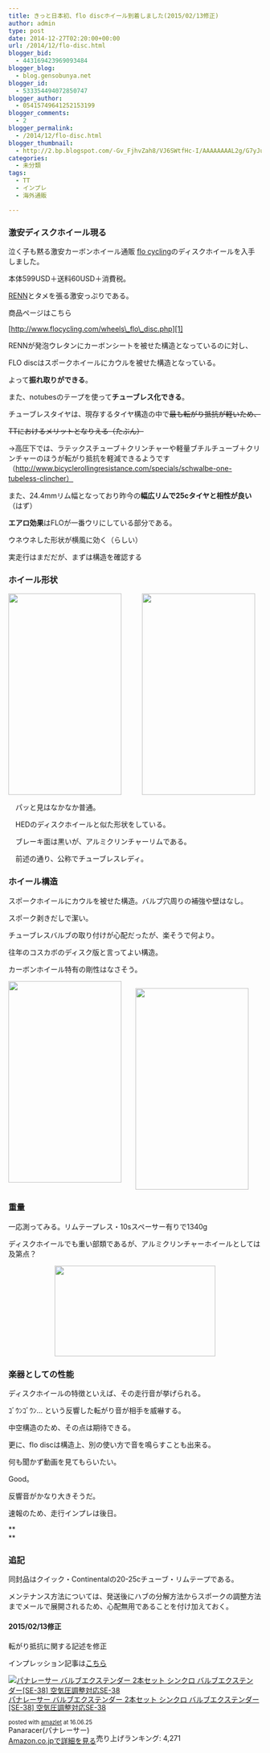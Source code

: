 ```yaml
---
title: きっと日本初、flo discホイール到着しました(2015/02/13修正)
author: admin
type: post
date: 2014-12-27T02:20:00+00:00
url: /2014/12/flo-disc.html
blogger_bid:
  - 443169423969093484
blogger_blog:
  - blog.gensobunya.net
blogger_id:
  - 533354494072850747
blogger_author:
  - 05415749641252153199
blogger_comments:
  - 2
blogger_permalink:
  - /2014/12/flo-disc.html
blogger_thumbnail:
  - http://2.bp.blogspot.com/-Gv_FjhvZah8/VJ6SWtfHc-I/AAAAAAAAL2g/G7yJuIe_Grc/s1600/2014-12-27%2B19.38.16.jpg
categories:
  - 未分類
tags:
  - TT
  - インプレ
  - 海外通販

---
```

### 激安ディスクホイール現る

泣く子も黙る激安カーボンホイール通販 <a href="http://www.flocycling.com/" target="_blank">flo cycling</a>のディスクホイールを入手しました。

本体599USD＋送料60USD＋消費税。
  
<a href="http://rennmultisport.com/cgi-bin/store/commerce.cgi" target="_blank">RENN</a>とタメを張る激安っぷりである。

商品ページはこちら
  
[http://www.flocycling.com/wheels\_flo\_disc.php][1]

RENNが発泡ウレタンにカーボンシートを被せた構造となっているのに対し、
  
FLO discはスポークホイールにカウルを被せた構造となっている。

よって**振れ取りができる**。
  
また、notubesのテープを使って**チューブレス化できる**。

チューブレスタイヤは、現存するタイヤ構造の中で<strike>最も転がり抵抗が軽いため、</strike>
  
<strike>TTにおけるメリットとなりえる（たぶん）</strike>
  
→高圧下では、ラテックスチューブ＋クリンチャーや軽量ブチルチューブ＋クリンチャーのほうが転がり抵抗を軽減できるようです（http://www.bicyclerollingresistance.com/specials/schwalbe-one-tubeless-clincher）

また、24.4mmリム幅となっており昨今の**幅広リムで25cタイヤと相性が良い**（はず）

**エアロ効果**はFLOが一番ウリにしている部分である。
  
ウネウネした形状が横風に効く（らしい）

実走行はまだだが、まずは構造を確認する

### ホイール形状

<div class="separator" style="clear: both; text-align: center;">
</div>



<div class="separator" style="clear: both; text-align: center;">
  <a href="https://blog.gensobunya.net/wp-content/uploads/2014/12/2014-12-2719.38.16-576x1024.jpg" imageanchor="1" style="clear: left; float: left; margin-bottom: 1em; margin-right: 1em;"><img border="0" height="400" src="https://blog.gensobunya.net/wp-content/uploads/2014/12/2014-12-2719.38.16-576x1024.jpg" width="225" /></a><a href="https://blog.gensobunya.net/wp-content/uploads/2014/12/2014-12-2719.43.33-576x1024.jpg" imageanchor="1" style="clear: right; display: inline !important; margin-bottom: 1em; margin-left: 1em;"><img border="0" height="400" src="https://blog.gensobunya.net/wp-content/uploads/2014/12/2014-12-2719.43.33-576x1024.jpg" width="225" /></a><a href="https://blog.gensobunya.net/wp-content/uploads/2014/12/2014-12-2719.38.16-576x1024.jpg" imageanchor="1" style="clear: left; float: left; margin-bottom: 1em; margin-right: 1em;"><br /></a><a href="https://blog.gensobunya.net/wp-content/uploads/2014/12/2014-12-2719.38.16-576x1024.jpg" imageanchor="1" style="clear: left; float: left; margin-bottom: 1em; margin-right: 1em;"><br /></a>
</div>

パッと見はなかなか普通。
  
HEDのディスクホイールと似た形状をしている。
  
　ブレーキ面は黒いが、アルミクリンチャーリムである。

　前述の通り、公称でチューブレスレディ。

### ホイール構造

スポークホイールにカウルを被せた構造。バルブ穴周りの補強や壁はなし。
  
スポーク剥きだしで潔い。
  
チューブレスバルブの取り付けが心配だったが、楽そうで何より。

往年のコスカボのディスク版と言ってよい構造。
  
カーボンホイール特有の剛性はなさそう。

<div class="separator" style="clear: both; text-align: center;">
  <a href="https://blog.gensobunya.net/wp-content/uploads/2014/12/2014-12-2719.38.26-576x1024.jpg" imageanchor="1" style="clear: left; float: left; margin-bottom: 1em; margin-right: 1em;"><img border="0" height="400" src="https://blog.gensobunya.net/wp-content/uploads/2014/12/2014-12-2719.38.26-576x1024.jpg" width="225" /></a>
</div>

<a href="https://blog.gensobunya.net/wp-content/uploads/2014/12/2014-12-2719.38.38-576x1024.jpg" imageanchor="1" style="margin-left: 1em; margin-right: 1em; text-align: center;"><img border="0" height="400" src="https://blog.gensobunya.net/wp-content/uploads/2014/12/2014-12-2719.38.38-576x1024.jpg" width="225" /></a>



### 重量

一応測ってみる。リムテープレス・10sスペーサー有りで1340g
  
ディスクホイールでも重い部類であるが、アルミクリンチャーホイールとしては及第点？

<div class="separator" style="clear: both; text-align: center;">
  <a href="https://blog.gensobunya.net/wp-content/uploads/2014/12/2014-12-2719.48.29-1024x576.jpg" imageanchor="1" style="margin-left: 1em; margin-right: 1em;"><img border="0" height="180" src="https://blog.gensobunya.net/wp-content/uploads/2014/12/2014-12-2719.48.29-1024x576.jpg" width="320" /></a>
</div>



### **楽器としての性能**

ディスクホイールの特徴といえば、その走行音が挙げられる。
  
ｺﾞｳﾝｺﾞｳﾝ&#8230; という反響した転がり音が相手を威嚇する。

中空構造のため、その点は期待できる。
  
更に、flo discは構造上、別の使い方で音を鳴らすことも出来る。

何も聞かず動画を見てもらいたい。



Good。
  
反響音がかなり大きそうだ。

速報のため、走行インプレは後日。
  
**  
**

### **追記**

同封品はクイック・Continentalの20-25cチューブ・リムテープである。
  
メンテナンス方法については、発送後にハブの分解方法からスポークの調整方法までメールで展開されるため、心配無用であることを付け加えておく。



#### 2015/02/13修正

転がり抵抗に関する記述を修正
  
インプレッション記事は[こちら][2]



<div class="amazlet-box" style="margin-bottom:0px;">
  <div class="amazlet-image" style="float:left;margin:0px 12px 1px 0px;">
    <a href="http://www.amazon.co.jp/exec/obidos/ASIN/B000O1P7CG/gensobunya-22/ref=nosim/" name="amazletlink" target="_blank"><img src="https://images-fe.ssl-images-amazon.com/images/I/41Utav%2B9BwL._SL160_.jpg" alt="パナレーサー バルブエクステンダー  2本セット シンクロ バルブエクステンダー[SE-38] 空気圧調整対応SE-38" style="border: none;" /></a>
  </div>
  
  <div class="amazlet-info" style="line-height:120%; margin-bottom: 10px">
    <div class="amazlet-name" style="margin-bottom:10px;line-height:120%">
<a href="http://www.amazon.co.jp/exec/obidos/ASIN/B000O1P7CG/gensobunya-22/ref=nosim/" name="amazletlink" target="_blank">パナレーサー バルブエクステンダー 2本セット シンクロ バルブエクステンダー[SE-38] 空気圧調整対応SE-38</a></p> 

<div class="amazlet-powered-date" style="font-size:80%;margin-top:5px;line-height:120%">
  posted with <a href="http://www.amazlet.com/" title="amazlet" target="_blank">amazlet</a> at 16.06.25
</div>

    
<div class="amazlet-detail">
Panaracer(パナレーサー) <br />売り上げランキング: 4,271

    
<div class="amazlet-sub-info" style="float: left;">
<div class="amazlet-link" style="margin-top: 5px">
  <a href="http://www.amazon.co.jp/exec/obidos/ASIN/B000O1P7CG/gensobunya-22/ref=nosim/" name="amazletlink" target="_blank">Amazon.co.jpで詳細を見る</a>
</div>

  </div>
  
  <div class="amazlet-footer" style="clear: left">
  </div>
</div>

<!-- WP QUADS Content Ad Plugin v. 1.6.0 -->

<div class="quads-location quads-ad1" id="quads-ad1" style="float:none;margin:0px;">
  <!-- gensou-cycle_banner2_AdSense3_1x1_as -->
  
  <ins class="adsbygoogle"
     style="display:block"
     data-ad-client="ca-pub-0056151430743709"
     data-ad-slot="4152578227"
     data-ad-format="auto"></ins>
</div>

 [1]: http://www.flocycling.com/wheels_flo_disc.php
 [2]: https://blog.gensobunya.net/2015/05/12/flo-disc-whee.html